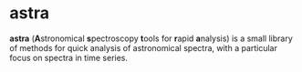 # astra

**astra** (**A**stronomical **s**pectroscopy **t**ools for **r**apid **a**nalysis) is a small library of methods for quick analysis of astronomical spectra, with a particular focus on spectra in time series.


